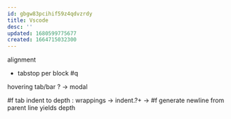 ```yaml
---
id: gbgw83pcihif59z4qdvzrdy
title: Vscode
desc: ''
updated: 1680599775677
created: 1664715032300
---
```


alignment
  - tabstop per block #q

hovering tab/bar ?
  -> modal

#f tab indent to depth
  : wrappings -> indent.?+
  -> #f generate newline from parent line yields depth
